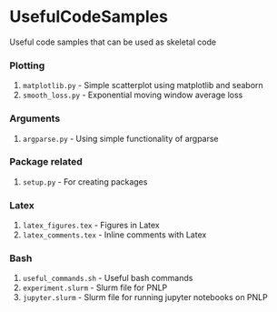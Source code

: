 # UsefulCodeSamples
Useful code samples that can be used as skeletal code


### Plotting
1. `matplotlib.py` - Simple scatterplot using matplotlib and seaborn
1. `smooth_loss.py` - Exponential moving window average loss

### Arguments
1. `argparse.py` - Using simple functionality of argparse

### Package related
1. `setup.py` - For creating packages

### Latex
1. `latex_figures.tex` - Figures in Latex
1. `latex_comments.tex` - Inline comments with Latex

### Bash
1. `useful_commands.sh` - Useful bash commands
1. `experiment.slurm` - Slurm file for PNLP
1. `jupyter.slurm` - Slurm file for running jupyter notebooks on PNLP
